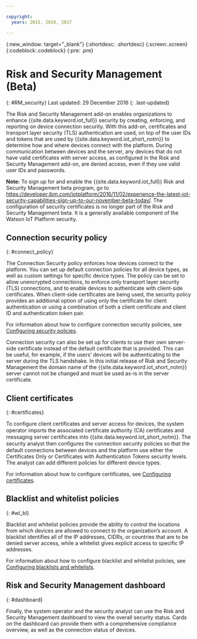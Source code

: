 ```yaml
---

copyright:
  years: 2015, 2016, 2017

---
```


{:new_window: target="\_blank"}
{:shortdesc: .shortdesc}
{:screen:.screen}
{:codeblock:.codeblock}
{:pre: .pre}

# Risk and Security Management (Beta)
{: #RM_security}
Last updated: 29 December 2016
{: .last-updated}

The Risk and Security Management add-on enables organizations to enhance {{site.data.keyword.iot_full}} security by creating, enforcing, and reporting on device connection security. With this add-on, certificates and transport layer security (TLS) authentication are used, on top of the user IDs and tokens that are used by {{site.data.keyword.iot_short_notm}} to determine how and where devices connect with the platform. During communication between devices and the server, any devices that do not have valid certificates with server access, as configured in the Risk and Security Management add-on, are denied access, even if they use valid user IDs and passwords.

**Note:** To sign up for and enable the {{site.data.keyword.iot_full}} Risk and Security Management beta program, go to https://developer.ibm.com/iotplatform/2016/11/02/experience-the-latest-iot-security-capabilities-sign-up-to-our-november-beta-today/. The configuration of security certificates is no longer part of the Risk and Security Management beta. It is a generally available component of the Watson IoT Platform security.

## Connection security policy
{: #connect_policy}

The Connection Security policy enforces how devices connect to the platform. You can set up default connection policies for all device types, as well as custom settings for specific device types. The policy can be set to allow unencrypted connections, to enforce only transport layer security (TLS) connections, and to enable devices to authenticate with client-side certificates. When client-side certificates are being used, the security policy provides an additional option of using only the certificate for client authentication or using a combination of both a client certificate and client ID and authentication token pair.

For information about how to configure connection security policies, see [Configuring security policies](set_up_policies.html).

Connection security can also be set up for clients to use their own server-side certificate instead of the default certificate that is provided. This can be useful, for example, if the users’ devices will be authenticating to the server during the TLS handshake. In this initial release of Risk and Security Management the domain name of the {{site.data.keyword.iot_short_notm}} server cannot not be changed and must be used as-is in the server certificate.

## Client certificates
{: #certificates}

To configure client certificates and server access for devices, the system operator imports the associated certificate authority (CA) certiﬁcates and messaging server certificates into {{site.data.keyword.iot_short_notm}}. The security analyst then conﬁgures the connection security policies so that the default connections between devices and the platform use either the Certificates Only or Certificates with Authentication Tokens security levels. The analyst can add different policies for different device types.

For information about how to configure certificates, see [Configuring certificates](set_up_certificates.html).

## Blacklist and whitelist policies
{: #wl_bl}

Blacklist and whitelist policies provide the ability to control the locations from which devices are allowed to connect to the organization’s account. A blacklist identifies all of the IP addresses, CIDRs, or countries that are to be denied server access, while a whitelist gives explicit access to specific IP addresses.

For information about how to configure blacklist and whitelist policies, see [Configuring blacklists and whitelists](set_up_policies.html#config_black_white).

## Risk and Security Management dashboard
{: #dashboard}

Finally, the system operator and the security analyst can use the Risk and Security Management dashboard to view the overall security status. Cards on the dashboard can provide them with a comprehensive compliance overview, as well as the connection status of devices.
